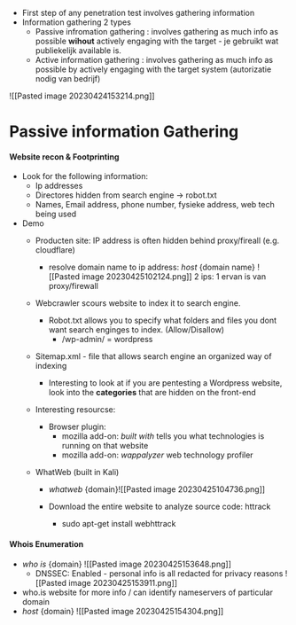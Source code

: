 -  First step of any penetration test  involves gathering information
-  Information gathering 2 types 
	- Passive infromation gathering : involves gathering as much info as possible **wihout** actively engaging with the target - je gebruikt wat publiekelijk available is. 
	- Active information gathering : involves gathering as much info as possible by actively engaging with the target system (autorizatie nodig van bedrijf)

![[Pasted image 20230424153214.png]]

# Passive information Gathering 


#### Website recon & Footprinting 

-  Look for the following information: 
	-  Ip addresses 
	- Directores hidden from search engine -> robot.txt 
	- Names, Email address, phone number, fysieke address, web tech being used 
- Demo 
	- Producten site: IP address is often hidden behind proxy/fireall (e.g. cloudflare)
		-  resolve domain name to ip address:  *host* {domain name}
		 ![[Pasted image 20230425102124.png]]
			 2 ips: 1 ervan is van proxy/firewall 
	
	-  Webcrawler scours website to index it to search engine. 
		- Robot.txt allows you to specify what folders and files you  dont want search enginges to index. (Allow/Disallow)
			- /wp-admin/ = wordpress 
		
	- Sitemap.xml - file that allows search engine an organized way of indexing 
		- Interesting to look at if you are pentesting a Wordpress website, look into the **categories** that are hidden on the front-end
		   
	- Interesting resourcse: 
		- Browser plugin: 
			- mozilla add-on: *built with* tells you what technologies is running on that website
			- mozilla add-on: *wappalyzer*  web technology profiler 
			
	- WhatWeb (built in Kali)
		-  *whatweb* {domain}![[Pasted image 20230425104736.png]]
		
		- Download the entire website to analyze source code: httrack 
			- sudo apt-get install webhttrack 

#### Whois Enumeration 

-  *who is* {domain}  ![[Pasted image 20230425153648.png]]
	- DNSSEC: Enabled - personal info is all redacted for privacy reasons  ![[Pasted image 20230425153911.png]]
- who.is website for more info / can identify nameservers of particular domain 
- *host* {domain}
   ![[Pasted image 20230425154304.png]]
   